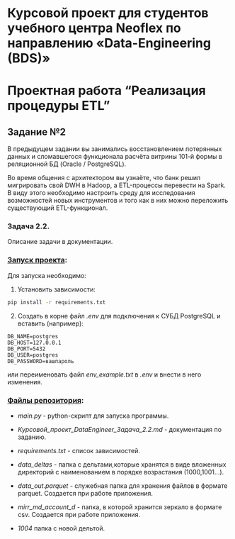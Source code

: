 # Курсовой проект для студентов учебного центра Neoflex по направлению «Data-Engineering (BDS)»

# Проектная работа “Реализация процедуры ETL”

## Задание №2

В предыдущем задании вы занимались восстановлением потерянных данных и сломавшегося функционала расчёта витрины 101-й формы в реляционной БД (Oracle / PostgreSQL).

Во время общения с архитектором вы узнаёте, что банк решил мигрировать свой DWH в Hadoop, а ETL-процессы перевести на Spark. В виду этого необходимо настроить среду для исследования возможностей новых инструментов и того как в них можно переложить существующий ETL-функционал.


### Задача 2.2.

Описание задачи в документации.

### <u>Запуск проекта</u>:

Для запуска необходимо:

1. Установить зависимости:

```bash
pip install -r requirements.txt
```
2. Создать в корне файл _.env_ для подключения к СУБД PostgreSQL и вставить (например):

```base
DB_NAME=postgres
DB_HOST=127.0.0.1
DB_PORT=5432
DB_USER=postgres
DB_PASSWORD=вашпароль
```
или переименовать файл _env_example.txt_ в _.env_ и внести в него изменения.

### <u>Файлы репозитория</u>:

* _main.py_ - python-cкрипт для запуска программы.

* _Курсовой_проект_DataEngineer_Задача_2.2.md_ - документация по заданию.

* _requirements.txt_ - cписок зависимостей.

* _data_deltas_ - папка c дельтами,которые хранятся в виде вложенных директорий с наименованием в порядке возрастания (1000,1001...).

* _data_out.parquet_ - служебная папка для хранения файлов в формате parquet. Создается при работе приложения.

* _mirr_md_account_d_ - папка, в которой хранится зеркало в формате csv. Создается при работе приложения.

* _1004_ папка с новой дельтой.
